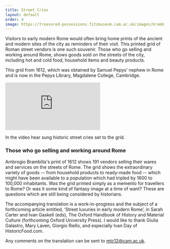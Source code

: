 ```yaml
---
title: Street Cries
layout: default
order: 4
image: https://treasured-possessions.fitzmuseum.cam.ac.uk/images/brambilla_map.jpeg
---
```


Visitors to early modern Rome would often bring home prints of the ancient and modern sites of the city as reminders of their visit. This printed grid of Roman street vendors is one such souvenir. Those who go selling and working around Rome, shows goods sold on the streets of the city, including hot and cold food, household items and beauty products.

This grid from 1612, which was obtained by Samuel Pepys’ nephew in Rome and is now in the Pepys Library, Magdalene College, Cambridge.

<div class="embed-responsive embed-responsive-16by9 mb-2">
  <iframe class="embed-responsive-item" src="https://www.youtube.com/embed/4lIN6vo9rI0" title="YouTube video player" frameborder="0" allow="accelerometer; autoplay; clipboard-write; encrypted-media; gyroscope; picture-in-picture" allowfullscreen></iframe>
</div>

In the video hear sung historic street cries set to the grid.

### Those who go selling and working around Rome

Ambrogio Brambilla's print of 1612 shows 191 vendors selling their wares and services on the streets of Rome. The grid shows the extraordinary variety of goods -- from household products to ready-made food -- which might have been available to a population which had tripled by 1600 to 100,000 inhabitants. Was the grid printed simply as a memento for travellers to Rome? Or was it some kind of fantasy image at a time of want? These are questions which are still being considered by historians.

The accompanying translation is a work-in-progress and the subject of a forthcoming article entitled, ‘Street luxuries in early modern Rome’, in Sarah Carter and Ivan Gaskell (eds), The Oxford Handbook of History and Material Culture (forthcoming Oxford University Press). I would like to thank Giulia Galastro, Mary Laven, Giorgio Riello, and especially Ivan Day of HistoricFood.com.

Any comments on the translation can be sent to [mtc12@cam.ac.uk](mailto:mtc12@cam.ac.uk).
